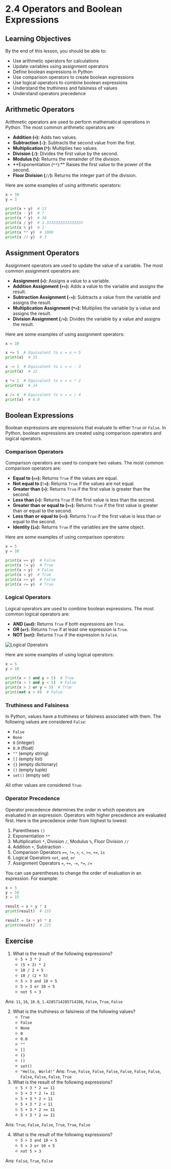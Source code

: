 # 2.4 Operators and Boolean Expressions

## Learning Objectives

By the end of this lesson, you should be able to:

- Use arithmetic operators for calculations
- Update variables using assignment operators
- Define boolean expressions in Python
- Use comparison operators to create boolean expressions
- Use logical operators to combine boolean expressions
- Understand the truthiness and falsiness of values
- Understand operators precedence

## Arithmetic Operators

Arithmetic operators are used to perform mathematical operations in Python. The most common arithmetic operators are:

- **Addition (`+`):** Adds two values.
- **Subtraction (`-`):** Subtracts the second value from the first.
- **Multiplication (`*`):** Multiplies two values.
- **Division (`/`):** Divides the first value by the second.
- **Modulus (`%`):** Returns the remainder of the division.
- **Exponentiation (`**`):\*\* Raises the first value to the power of the second.
- **Floor Division (`//`):** Returns the integer part of the division.

Here are some examples of using arithmetic operators:

```python
x = 10
y = 3

print(x + y)  # 13
print(x - y)  # 7
print(x * y)  # 30
print(x / y)  # 3.3333333333333335
print(x % y)  # 1
print(x ** y)  # 1000
print(x // y)  # 3
```

## Assignment Operators

Assignment operators are used to update the value of a variable. The most common assignment operators are:

- **Assignment (`=`):** Assigns a value to a variable.
- **Addition Assignment (`+=`):** Adds a value to the variable and assigns the result.
- **Subtraction Assignment (`-=`):** Subtracts a value from the variable and assigns the result.
- **Multiplication Assignment (`*=`):** Multiplies the variable by a value and assigns the result.
- **Division Assignment (`/=`):** Divides the variable by a value and assigns the result.

Here are some examples of using assignment operators:

```python
x = 10

x += 5  # Equivalent to x = x + 5
print(x)  # 15

x -= 3  # Equivalent to x = x - 3
print(x)  # 12

x *= 2  # Equivalent to x = x * 2
print(x)  # 24

x /= 4  # Equivalent to x = x / 4
print(x)  # 6.0
```

## Boolean Expressions

Boolean expressions are expressions that evaluate to either `True` or `False`. In Python, boolean expressions are created using comparison operators and logical operators.

### Comparison Operators

Comparison operators are used to compare two values. The most common comparison operators are:

- **Equal to (`==`):** Returns `True` if the values are equal.
- **Not equal to (`!=`):** Returns `True` if the values are not equal.
- **Greater than (`>`):** Returns `True` if the first value is greater than the second.
- **Less than (`<`):** Returns `True` if the first value is less than the second.
- **Greater than or equal to (`>=`):** Returns `True` if the first value is greater than or equal to the second.
- **Less than or equal to (`<=`):** Returns `True` if the first value is less than or equal to the second.
- **Identity (`is`):** Returns `True` if the variables are the same object.

Here are some examples of using comparison operators:

```python
x = 5
y = 10

print(x == y)  # False
print(x != y)  # True
print(x > y)  # False
print(x < y)  # True
print(x >= y)  # False
print(x <= y)  # True
```

### Logical Operators

Logical operators are used to combine boolean expressions. The most common logical operators are:

- **AND (`and`):** Returns `True` if both expressions are `True`.
- **OR (`or`):** Returns `True` if at least one expression is `True`.
- **NOT (`not`):** Returns `True` if the expression is `False`.

![Logical Operators](assets/truth-table.png)

Here are some examples of using logical operators:

```python
x = 5
y = 10

print(x > 3 and y > 5)  # True
print(x > 3 and y < 5)  # False
print(x > 3 or y < 5)  # True
print(not x > 0)  # False
```

### Truthiness and Falsiness

In Python, values have a truthiness or falsiness associated with them. The following values are considered `False`:

- `False`
- `None`
- `0` (integer)
- `0.0` (float)
- `""` (empty string)
- `[]` (empty list)
- `{}` (empty dictionary)
- `()` (empty tuple)
- `set()` (empty set)

All other values are considered `True`.

### Operator Precedence

Operator precedence determines the order in which operators are evaluated in an expression. Operators with higher precedence are evaluated first. Here is the precedence order from highest to lowest:

1. Parentheses `()`
2. Exponentiation `**`
3. Multiplication `*`, Division `/`, Modulus `%`, Floor Division `//`
4. Addition `+`, Subtraction `-`
5. Comparison Operators `==`, `!=`, `>`, `<`, `>=`, `<=`, `is`
6. Logical Operators `not`, `and`, `or`
7. Assignment Operators `=`, `+=`, `-=`, `*=`, `/=`

You can use parentheses to change the order of evaluation in an expression. For example:

```python
x = 5
y = 10
z = 15

result = x + y * z
print(result)  # 155

result = (x + y) * z
print(result)  # 225
```

## Exercise

1. What is the result of the following expressions?
   - `5 + 3 * 2`
   - `(5 + 3) * 2`
   - `10 / 2 + 5`
   - `10 / (2 + 5)`
   - `5 > 3 and 10 < 5`
   - `5 > 3 or 10 < 5`
   - `not 5 > 3`

Ans: `11`, `16`, `10.0`, `1.4285714285714286`, `False`, `True`, `False`

2. What is the truthiness or falsiness of the following values?
   - `True`
   - `False`
   - `None`
   - `0`
   - `0.0`
   - `""`
   - `[]`
   - `{}`
   - `()`
   - `set()`
   - `"Hello, World!"`
     Ans: `True`, `False`, `False`, `False`, `False`, `False`, `False`, `False`, `False`, `False`, `True`
3. What is the result of the following expressions?
   - `5 + 3 * 2 == 11`
   - `5 + 3 * 2 != 11`
   - `5 + 3 * 2 > 11`
   - `5 + 3 * 2 < 11`
   - `5 + 3 * 2 >= 11`
   - `5 + 3 * 2 <= 11`

Ans: `True`, `False`, `False`, `True`, `True`, `False`

4. What is the result of the following expressions?
   - `5 > 3 and 10 < 5`
   - `5 > 3 or 10 < 5`
   - `not 5 > 3`

Ans: `False`, `True`, `False`
